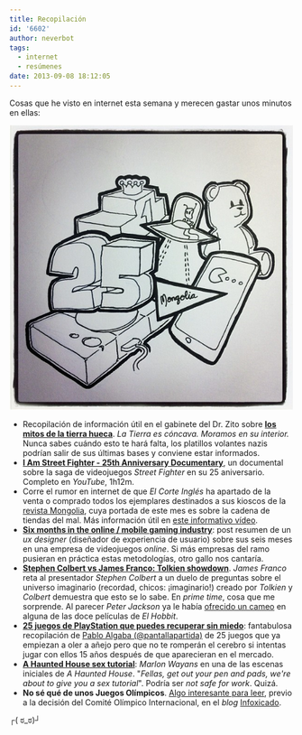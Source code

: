 ```yaml
---
title: Recopilación
id: '6602'
author: neverbot
tags:
  - internet
  - resúmenes
date: 2013-09-08 18:12:05
---
```


Cosas que he visto en internet esta semana y merecen gastar unos minutos en ellas:

[![Resumen de la semana](./recopilacion/jpeg.jpeg)](https://neverbot.com/wp-content/uploads/2013/09/jpeg.jpeg)

*   Recopilación de información útil en el gabinete del Dr. Zito sobre **[los mitos de la tierra hueca](http://drzito.wordpress.com/2013/09/05/declaro-que-la-tierra-es-hueca/)**. _La Tierra es cóncava. Moramos en su interior._ Nunca sabes cuándo esto te hará falta, los platillos volantes nazis podrían salir de sus últimas bases y conviene estar informados.
*   **[I Am Street Fighter - 25th Anniversary Documentary](http://www.youtube.com/watch?v=2gZBITO5GwI)**, un documental sobre la saga de videojuegos _Street Fighter_ en su 25 aniversario. Completo en _YouTube_, 1h12m.
*   Corre el rumor en internet de que _El Corte Inglés_ ha apartado de la venta o comprado todos los ejemplares destinados a sus kioscos de la [revista Mongolia](http://www.revistamongolia.com/), cuya portada de este mes es sobre la cadena de tiendas del mal. Más información útil en [este informativo vídeo](http://www.youtube.com/watch?v=mVG2R7UYweU).
*   **[Six months in the online / mobile gaming industry](http://www.franklinandrade.net/six-months-working-in-the-online-mobile-gaming-industry/)**: post resumen de un _ux designer_ (diseñador de experiencia de usuario) sobre sus seis meses en una empresa de videojuegos _online_. Si más empresas del ramo pusieran en práctica estas metodologías, otro gallo nos cantaría.
*   [**Stephen Colbert vs James Franco: Tolkien showdown**](http://www.youtube.com/watch?v=FxLei06UrQw). _James Franco_ reta al presentador _Stephen Colbert_ a un duelo de preguntas sobre el universo imaginario (recordad, chicos: ¡imaginario!) creado por _Tolkien_ y _Colbert_ demuestra que esto se lo sabe. En _prime time_, cosa que me sorprende. Al parecer _Peter Jackson_ ya le había [ofrecido un cameo](http://www.hollywoodreporter.com/news/stephen-colbert-make-hobbit-cameo-381423) en alguna de las doce películas de _El Hobbit_.
*   [**25 juegos de PlayStation que puedes recuperar sin miedo**](http://pantallapartida.blogspot.com.es/2013/09/25-juegos-de-playstation-que-puedes.html): fantabulosa recopilación de [Pablo Algaba (@pantallapartida)](https://twitter.com/pantallapartida) de 25 juegos que ya empiezan a oler a añejo pero que no te romperán el cerebro si intentas jugar con ellos 15 años después de que aparecieran en el mercado.
*   [**A Haunted House sex tutorial**](http://www.youtube.com/watch?v=3J8cayRxa5g): _Marlon Wayans_ en una de las escenas iniciales de _A Haunted House_. "_Fellas, get out your pen and pads, we're about to give you a sex tutorial_". Podría ser _not safe for work_. Quizá.
*   **No sé qué de unos Juegos Olímpicos**. [Algo interesante para leer](http://valuefornothing.wordpress.com/2013/08/31/madrid-2020-un-engano-mas-rapido-mas-alto-y-mas-fuerte/), previo a la decisión del Comité Olímpico Internacional, en el _blog_ [Infoxicado](http://valuefornothing.wordpress.com/).

┌( ಠ\_ಠ)┘